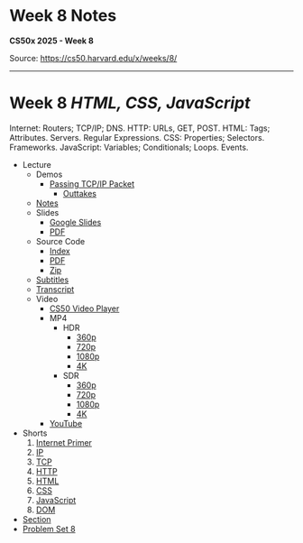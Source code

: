 # Week 8 Notes

**CS50x 2025 - Week 8**

Source: https://cs50.harvard.edu/x/weeks/8/

---

# Week 8 *HTML, CSS, JavaScript*

Internet: Routers; TCP/IP; DNS. HTTP: URLs, GET, POST. HTML: Tags; Attributes. Servers. Regular Expressions. CSS: Properties; Selectors. Frameworks. JavaScript: Variables; Conditionals; Loops. Events.

* Lecture
  + Demos
    - [Passing TCP/IP Packet](https://youtu.be/cUJlRNRguAM)
      * [Outtakes](https://www.youtube.com/watch?v=mofAEZ6fWLc)
  + [Notes](../../notes/8/)
  + Slides
    - [Google Slides](https://docs.google.com/presentation/d/1Avjs-1izWiscNrGbb0xfw8nyja-ip6TuN75q8I2U188/edit?usp=sharing)
    - [PDF](https://cdn.cs50.net/2024/fall/lectures/8/lecture8.pdf)
  + Source Code
    - [Index](https://cdn.cs50.net/2024/fall/lectures/8/src8/)
    - [PDF](https://cdn.cs50.net/2024/fall/lectures/8/src8.pdf)
    - [Zip](https://cdn.cs50.net/2024/fall/lectures/8/src8.zip)
  + [Subtitles](https://cdn.cs50.net/2024/fall/lectures/8/lang/en/lecture8.srt)
  + [Transcript](https://cdn.cs50.net/2024/fall/lectures/8/lang/en/lecture8.txt)
  + Video
    - [CS50 Video Player](https://video.cs50.io/xiWUL3M9D8c?screen=ALOLDAmmiTU)
    - MP4
      * HDR
        + [360p](https://cdn.cs50.net/2024/fall/lectures/8/lecture8-360p-hdr.mp4)
        + [720p](https://cdn.cs50.net/2024/fall/lectures/8/lecture8-720p-hdr.mp4)
        + [1080p](https://cdn.cs50.net/2024/fall/lectures/8/lecture8-1080p-hdr.mp4)
        + [4K](https://cdn.cs50.net/2024/fall/lectures/8/lecture8-4k-hdr.mp4)
      * SDR
        + [360p](https://cdn.cs50.net/2024/fall/lectures/8/lecture8-360p.mp4)
        + [720p](https://cdn.cs50.net/2024/fall/lectures/8/lecture8-720p.mp4)
        + [1080p](https://cdn.cs50.net/2024/fall/lectures/8/lecture8-1080p.mp4)
        + [4K](https://cdn.cs50.net/2024/fall/lectures/8/lecture8-4k.mp4)
    - [YouTube](https://youtu.be/xiWUL3M9D8c)
* Shorts
  1. [Internet Primer](../../shorts/internet_primer/)
  2. [IP](../../shorts/ip/)
  3. [TCP](../../shorts/tcp/)
  4. [HTTP](../../shorts/http/)
  5. [HTML](../../shorts/html/)
  6. [CSS](../../shorts/css/)
  7. [JavaScript](../../shorts/javascript/)
  8. [DOM](../../shorts/dom/)
* [Section](../../sections/8/)
* [Problem Set 8](../../psets/8/)